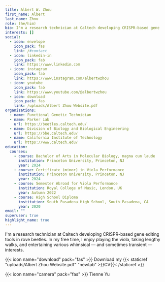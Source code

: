 ```yaml
---
title: Albert W. Zhou
first_name: Albert
last_name: Zhou
role: (he/him)
bio: I'm a research technician at Caltech developing CRISPR-based gene editing tools in rove beetles. In my free time, I enjoy playing the viola, taking lengthy walks, and entertaining various whimsical — and sometimes transient — interests.
interests: []
social:
  - icon: envelope
    icon_pack: fas
    link: /#contact
  - icon: linkedin-in
    icon_pack: fab
    link: https://www.linkedin.com
  - icon: instagram
    icon_pack: fab
    link: https://www.instagram.com/albertwzhou
  - icon: youtube
    icon_pack: fab
    link: https://www.youtube.com/@albertwzhou
  - icon: download
    icon_pack: fas
    link: /uploads/Albert Zhou Website.pdf
organizations:
  - name: Functional Genetic Technician
  - name: Parker Lab
    url: https://beetles.caltech.edu/
  - name: Division of Biology and Biological Engineering
    url: https://bbe.caltech.edu/
  - name: California Institute of Technology
    url: https://www.caltech.edu/
education:
  courses:
    - course: Bachelor of Arts in Molecular Biology, magna cum laude
      institution: Princeton University, Princeton, NJ
      year: 2024
    - course: Certificate (minor) in Viola Performance
      institution: Princeton University, Princeton, NJ
      year: 2024
    - course: Semester Abroad for Viola Performance
      institution: Royal College of Music, London, UK
      year: Autumn 2022
    - course: High School Diploma
      institution: South Pasadena High School, South Pasadena, CA
      year: 2020
email: ""
superuser: true
highlight_name: true
---
```

I'm a research technician at Caltech developing CRISPR-based gene editing tools in rove beetles. In my free time, I enjoy playing the viola, taking lengthy walks, and entertaining various whimsical — and sometimes transient — interests.

{{< icon name="download" pack="fas" >}} Download my {{< staticref "uploads/Albert Zhou Website.pdf" "newtab" >}}CV{{< /staticref >}}

{{< icon name="camera" pack="fas" >}} Tienne Yu
